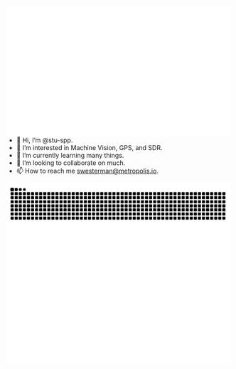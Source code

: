 </p>
<a href="https://github.com/stu-spp" target="_blank"><img align="right" src="https://raw.githubusercontent.com/stu-spp/github-stats/master/generated/overview.svg" alt="GitHub Stats"></a>
<br />


- 👋 Hi, I’m @stu-spp.
- 👀 I’m interested in Machine Vision, GPS, and SDR.
- 🌱 I’m currently learning many things.
- 💞️ I’m looking to collaborate on much.
- 📫 How to reach me swesterman@metropolis.io.

<div align="center">
  <img align="center" alt="GitHub Contribution Snake" src="https://raw.githubusercontent.com/stu-spp/stu-spp/snake/github-contribution-grid-snake-dark.svg">
</div>

<div align="center">
  <img src="https://raw.githubusercontent.com/stu-spp/github-stats/master/generated/languages.svg" alt="Top Languages" />
</div>

